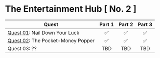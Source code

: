 # The Entertainment Hub [ No. 2 ]

| Quest  | Part 1 | Part 2 | Part 3  | 
| ------------- |:-------------:|:-------------:|:-------------:|
| [Quest 01](lib/quest01/quest01.ml): Nail Down Your Luck        | 	&#x2705;  | 	&#x2705;  | 	&#x2705;  |
| [Quest 02](lib/quest02/quest02.ml): The Pocket-Money Popper    | 	&#x2705;  | 	&#x2705;  | 	&#x2705;  |
| Quest 03: ??    | 	TBD  | 	TBD  | 	TBD  |
